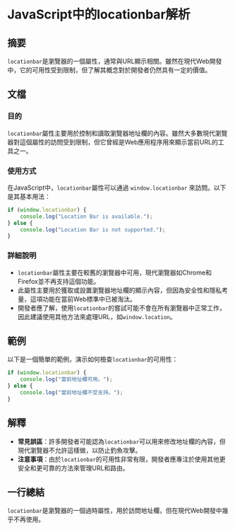 <!--
Meta Description: # JavaScript中的locationbar解析 ## 摘要 `locationbar`是瀏覽器的一個屬性，通常與URL顯示相關。雖然在現代Web開發中，它的可用性受到限制，但了解其概念對於開發者仍然具有一定的價值。 ## 文檔 ### 目的 `locationbar`屬性主要用於控制和讀取瀏...
Meta Keywords: locationbar, window, console, log, location
-->

# JavaScript中的locationbar解析

## 摘要
`locationbar`是瀏覽器的一個屬性，通常與URL顯示相關。雖然在現代Web開發中，它的可用性受到限制，但了解其概念對於開發者仍然具有一定的價值。

## 文檔
### 目的
`locationbar`屬性主要用於控制和讀取瀏覽器地址欄的內容。雖然大多數現代瀏覽器對這個屬性的訪問受到限制，但它曾經是Web應用程序用來顯示當前URL的工具之一。

### 使用方式
在JavaScript中，`locationbar`屬性可以通過 `window.locationbar` 來訪問。以下是其基本用法：

```javascript
if (window.locationbar) {
    console.log("Location Bar is available.");
} else {
    console.log("Location Bar is not supported.");
}
```

### 詳細說明
- `locationbar`屬性主要在較舊的瀏覽器中可用，現代瀏覽器如Chrome和Firefox並不再支持這個功能。
- 此屬性主要用於獲取或設置瀏覽器地址欄的顯示內容，但因為安全性和隱私考量，這項功能在當前Web標準中已被淘汰。
- 開發者應了解，使用`locationbar`的嘗試可能不會在所有瀏覽器中正常工作，因此建議使用其他方法來處理URL，如`window.location`。

## 範例
以下是一個簡單的範例，演示如何檢查`locationbar`的可用性：

```javascript
if (window.locationbar) {
    console.log("當前地址欄可用。");
} else {
    console.log("當前地址欄不受支持。");
}
```

## 解釋
- **常見誤區**：許多開發者可能認為`locationbar`可以用來修改地址欄的內容，但現代瀏覽器不允許這樣做，以防止釣魚攻擊。
- **注意事項**：由於`locationbar`的可用性非常有限，開發者應專注於使用其他更安全和更可靠的方法來管理URL和路由。

## 一行總結
`locationbar`是瀏覽器的一個過時屬性，用於訪問地址欄，但在現代Web開發中幾乎不再使用。